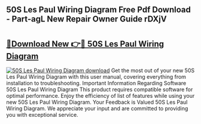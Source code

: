 ## 50S Les Paul Wiring Diagram Free Pdf Download - Part-agL New Repair Owner Guide rDXjV

# <h2><a href="http://dfrmlkp.blite.top/?on=50S+Les+Paul+Wiring+Diagram">🔗Download New 👉🔴 50S Les Paul Wiring Diagram</a></h2>

[![50S Les Paul Wiring Diagram download](https://i.imgur.com/lujVjoI.png)](http://dfrmlkp.blite.top/?on=50S+Les+Paul+Wiring+Diagram)
Get the most out of your new 50S Les Paul Wiring Diagram with this user manual, covering everything from installation to troubleshooting. Important Information Regarding Software 50S Les Paul Wiring Diagram This product requires compatible software for optimal performance. Enjoy the efficiency of list of features while using your new 50S Les Paul Wiring Diagram. Your Feedback is Valued 50S Les Paul Wiring Diagram. We appreciate your input and are committed to providing you with exceptional service.
